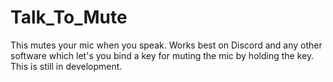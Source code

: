 # Talk_To_Mute
This mutes your mic when you speak. Works best on Discord and any other software which let's you bind a key for muting the mic by holding the key.
This is still in development.
